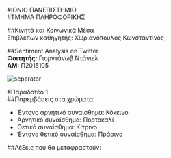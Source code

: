#ΙΟΝΙΟ ΠΑΝΕΠΙΣΤΗΜΙΟ  
#ΤΜΗΜΑ ΠΛΗΡΟΦΟΡΙΚΗΣ  

##Κινητά και Κοινωνικά Μέσα  
Επιβλέπων καθηγητής: Χωριανόπουλος Κωνσταντίνος

##Sentiment Analysis on Twitter  
**Φοιτητής:** Γιορντάνωβ Ντάνιελ  
**ΑΜ:** Π2015105

![separator](separator.jpg)

#Παραδοτέο 1  
##Παρεμβάσεις στα χρώματα:

- Έντονο αρνητικό συναίσθημα: Κόκκινο  
- Αρνητικό συναίσθημα: Πορτοκαλί  
- Θετικό συναίσθημα: Κίτρινο  
- Έντονο θετικό συναίσθημα: Πράσινο

##Λέξεις που θα μεταφραστούν: 
